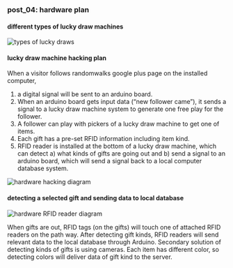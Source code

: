 ### post_04: hardware plan

#### different types of lucky draw machines
![types of lucky draws](https://raw.github.com/randomwalks/devart-template/master/project_images/luckyDraw_000.jpg "types of lucky draws")

#### lucky draw machine hacking plan

When a visitor follows  randomwalks google plus page on the installed computer,

1. a digital signal will be sent to an arduino board.
2. When an arduino board gets input data (“new follower came”), it sends a signal to a lucky draw machine system to generate one free play for the follower.
3. A follower can play with pickers of a lucky draw machine to get one of items.
4. Each gift has a pre-set RFID information including item kind.
5. RFID reader is installed at the bottom of a lucky draw machine, which can detect
  a) what kinds of gifts are going out and
  b) send a signal to an arduino board, which will send a signal back to a local computer database system.

![hardware hacking diagram]( https://raw.github.com/randomwalks/devart-template/master/project_images/hardware_hackingPlan_001.jpg "hardware hacking diagram")


#### detecting a selected gift and sending data to local database

![hardware RFID reader diagram](https://raw.github.com/randomwalks/devart-template/master/project_images/hardware_RFID_001.jpg "hardware RFID reader diagram")

When gifts are out, RFID tags (on the gifts) will touch one of attached RFID readers on the path way. After detecting gift kinds, RFID readers will send relevant data to the local database through Arduino.
Secondary solution of detecting kinds of gifts is using cameras. Each item has different color, so detecting colors will deliver data of gift kind to the server.


